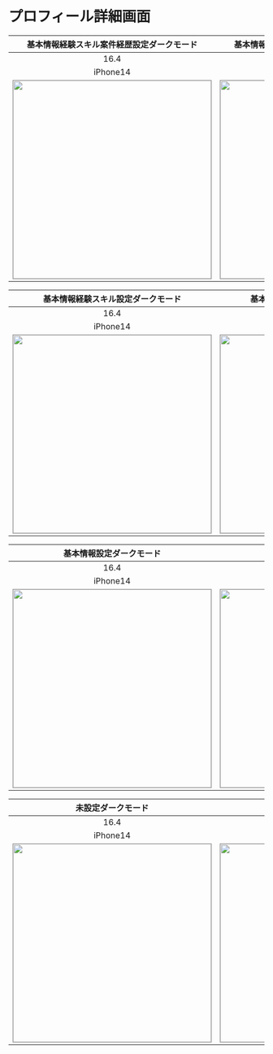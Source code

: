 # プロフィール詳細画面

|基本情報経験スキル案件経歴設定ダークモード|基本情報経験スキル案件経歴設定ライトモード|
|:---:|:---:|
|16.4|16.4|
|iPhone14|iPhone14|
|<img src='../ReferenceImages_64/プロフィール詳細画面/testProfileDetailViewController_基本情報_経験スキル_案件経歴設定_ダークモード_iPhone_16_4_390x844@3x.png' width='390' style='border: 1px solid #999' />|<img src='../ReferenceImages_64/プロフィール詳細画面/testProfileDetailViewController_基本情報_経験スキル_案件経歴設定_ライトモード_iPhone_16_4_390x844@3x.png' width='390' style='border: 1px solid #999' />|

|基本情報経験スキル設定ダークモード|基本情報経験スキル設定ライトモード|
|:---:|:---:|
|16.4|16.4|
|iPhone14|iPhone14|
|<img src='../ReferenceImages_64/プロフィール詳細画面/testProfileDetailViewController_基本情報_経験スキル設定_ダークモード_iPhone_16_4_390x844@3x.png' width='390' style='border: 1px solid #999' />|<img src='../ReferenceImages_64/プロフィール詳細画面/testProfileDetailViewController_基本情報_経験スキル設定_ライトモード_iPhone_16_4_390x844@3x.png' width='390' style='border: 1px solid #999' />|

|基本情報設定ダークモード|基本情報設定ライトモード|
|:---:|:---:|
|16.4|16.4|
|iPhone14|iPhone14|
|<img src='../ReferenceImages_64/プロフィール詳細画面/testProfileDetailViewController_基本情報設定_ダークモード_iPhone_16_4_390x844@3x.png' width='390' style='border: 1px solid #999' />|<img src='../ReferenceImages_64/プロフィール詳細画面/testProfileDetailViewController_基本情報設定_ライトモード_iPhone_16_4_390x844@3x.png' width='390' style='border: 1px solid #999' />|

|未設定ダークモード|未設定ライトモード|
|:---:|:---:|
|16.4|16.4|
|iPhone14|iPhone14|
|<img src='../ReferenceImages_64/プロフィール詳細画面/testProfileDetailViewController_未設定_ダークモード_iPhone_16_4_390x844@3x.png' width='390' style='border: 1px solid #999' />|<img src='../ReferenceImages_64/プロフィール詳細画面/testProfileDetailViewController_未設定_ライトモード_iPhone_16_4_390x844@3x.png' width='390' style='border: 1px solid #999' />|

